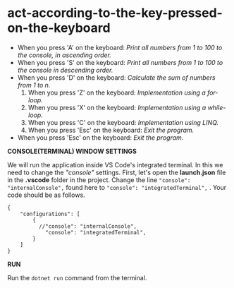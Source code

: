 # act-according-to-the-key-pressed-on-the-keyboard

* When you press 'A' on the keyboard: *Print all numbers from 1 to 100 to the console, in ascending order.*
* When you press 'S' on the keyboard: *Print all numbers from 1 to 100 to the console in descending order.*
* When you press 'D' on the keyboard: *Calculate the sum of numbers from 1 to n.*
  1. When you press 'Z' on the keyboard: *Implementation using a for-loop.*
  2. When you press 'X' on the keyboard: *Implementation using a while-loop.*
  3. When you press 'C' on the keyboard: *Implementation using LINQ.*
  4. When you press 'Esc' on the keyboard: *Exit the program.*
* When you press 'Esc' on the keyboard: *Exit the program.*

**CONSOLE(TERMINAL) WINDOW SETTINGS**

We will run the application inside VS Code's integrated terminal. In this we need to change the *"console"* settings. First, let's open the **launch.json** file in the **.vscode** folder in the project. Change the line ``"console": "internalConsole",`` found here to ``"console": "integratedTerminal",`` . Your code should be as follows.

```
{
    "configurations": [
        {
          //"console": "internalConsole",
            "console": "integratedTerminal",
        }
    ]
}
```

**RUN**

Run the ``dotnet run`` command from the terminal.
